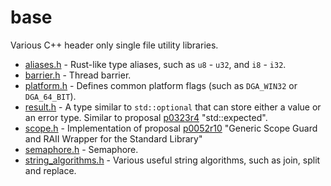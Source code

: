 # base

Various C++ header only single file utility libraries.

* [aliases.h](include/dga/aliases.h) - Rust-like type aliases, such as `u8` - `u32`, and `i8` - `i32`.
* [barrier.h](include/dga/barrier.h) - Thread barrier.
* [platform.h](include/dga/platform.h) - Defines common platform flags (such as `DGA_WIN32` or `DGA_64_BIT`).
* [result.h](include/dga/result.h) - A type similar to `std::optional` that can store either a value or an error type. Similar to proposal [p0323r4](http://www.open-std.org/jtc1/sc22/wg21/docs/papers/2017/p0323r4.html) "std::expected".
* [scope.h](include/dga/scope.h) - Implementation of proposal [p0052r10](http://www.open-std.org/jtc1/sc22/wg21/docs/papers/2019/p0052r10.pdf) "Generic Scope Guard and RAII Wrapper for the Standard Library"
* [semaphore.h](include/dga/semaphore.h) - Semaphore.
* [string_algorithms.h](include/dga/string_algorithms.h) - Various useful string algorithms, such as join, split and replace.
